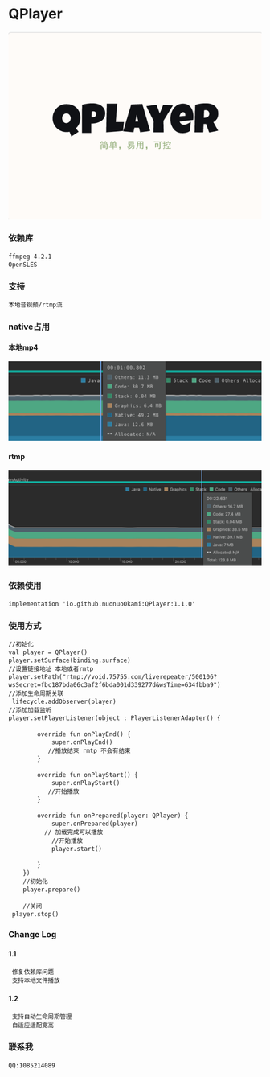 # QPlayer

![Image text](https://github.com/nuonuoOkami/images/blob/main/qplayer.png.png)
### 依赖库
    ffmpeg 4.2.1 
    OpenSLES 

### 支持
    本地音视频/rtmp流
### native占用
#### 本地mp4
![Image text](https://github.com/nuonuoOkami/images/blob/main/mp4_native.png)
####  rtmp
![Image text](https://github.com/nuonuoOkami/images/blob/main/rtmp.png)

### 依赖使用
    implementation 'io.github.nuonuoOkami:QPlayer:1.1.0'

### 使用方式
    
    //初始化
    val player = QPlayer()
    player.setSurface(binding.surface)
    //设置链接地址 本地或者rmtp
    player.setPath("rtmp://void.75755.com/liverepeater/500106?wsSecret=fbc187bda06c3af2f6bda001d339277d&wsTime=634fbba9")
    //添加生命周期关联
     lifecycle.addObserver(player)
    //添加加载监听
    player.setPlayerListener(object : PlayerListenerAdapter() {

            override fun onPlayEnd() {
                super.onPlayEnd()
               //播放结束 rmtp 不会有结束
            }

            override fun onPlayStart() {
                super.onPlayStart()
               //开始播放
            }

            override fun onPrepared(player: QPlayer) {
                super.onPrepared(player)
              // 加载完成可以播放
                //开始播放
                player.start()

            }
        })
        //初始化
        player.prepare()
        
        //关闭
     player.stop()
### Change Log
#### 1.1
     修复依赖库问题 
     支持本地文件播放
#### 1.2
     支持自动生命周期管理
     自适应适配宽高

### 联系我
    QQ:1085214089
    
    
    

